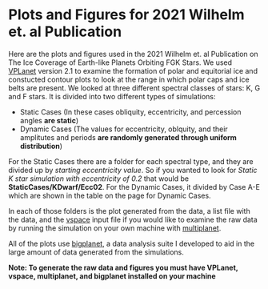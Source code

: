 # Plots and Figures for 2021 Wilhelm et. al Publication

Here are the plots and figures used in the 2021 Wilhelm et. al Publication on The Ice Coverage of Earth-like Planets Orbiting FGK Stars. We used [VPLanet](https://github.com/VirtualPlanetaryLaboratory/vplanet) version 2.1 to examine the formation of polar and equitorial ice and constucted contour plots to look at the range in which polar caps and ice belts are present. We looked at three different spectral classes of stars: K, G and F stars.
It is divided into two different types of simulations:

- Static Cases (In these cases obliquity, eccentricity, and percession angles **are static**)
- Dynamic Cases (The values for eccentricity, oblquity, and their amplitutes and periods **are randomly generated through uniform distribution**)

For the Static Cases there are a folder for each spectral type, and they are divided up by _starting eccentricity value_. So if you wanted to look for _Static K star simulation with eccentricity of 0.2_ that would be **StaticCases/KDwarf/Ecc02**. For the Dynamic Cases, it divided by Case A-E which are shown in the table on the page for Dynamic Cases.

In each of those folders is the plot generated from the data, a list file with the data, and the [vspace](https://github.com/VirtualPlanetaryLaboratory/vspace) input file if you would like to examine the raw data by running the simulation on your own machine with [multiplanet](https://github.com/VirtualPlanetaryLaboratory/multiplanet).

All of the plots use [bigplanet](https://github.com/VirtualPlanetaryLaboratory/bigplanet), a data analysis suite I developed to aid in the large amount of data generated from the simulations.

**Note: To generate the raw data and figures you must have VPLanet, vspace, multiplanet, and bigplanet installed on your machine**

